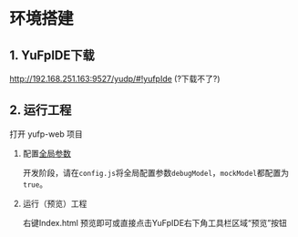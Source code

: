 # 环境搭建

## 1. YuFpIDE下载

http://192.168.251.163:9527/yudp/#!yufpIde   (?下载不了?)

## 2. 运行工程

打开 yufp-web 项目

1. 配置[全局参数](http://192.168.251.163:9527/xy-guide/api/core-api.html#全局配置)

    开发阶段，请在`config.js`将全局配置参数`debugModel`，`mockModel`都配置为`true`。

2. 运行（预览）工程

    右键Index.html 预览即可或直接点击YuFpIDE右下角工具栏区域“预览”按钮

    ​	

    

